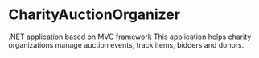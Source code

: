 # CharityAuctionOrganizer
.NET application based on MVC framework
This application helps charity organizations manage auction events, track items, bidders and donors.
